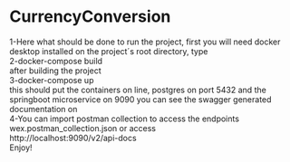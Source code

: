 # CurrencyConversion
1-Here what should be done to run the project, first you will need docker desktop installed
on the project´s root directory, type <br/>
2-docker-compose build <Enter> <br/>
after building the project <br/>
3-docker-compose up <Enter> <br/>
this should put the containers on line, postgres on port 5432 and the springboot microservice on 9090
you can see the swagger generated documentation on <br/>
4-You can import postman collection to access the endpoints wex.postman_collection.json or access<br/>
http://localhost:9090/v2/api-docs<br/>
Enjoy!
